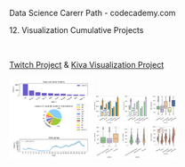 Data Science Carerr Path - codecademy.com 

<p>12. Visualization Cumulative Projects</p></br>

<a href="Twitch Project">Twitch Project</a> & <a href="Kiva Visualization">Kiva Visualization Project</a></br>

<p ><a href="Twitch Project">
<img src="https://github.com/stefanm-git/Data-Science/blob/master/12-Visualization-Cumulative-Projects/Twitch-Project/Visualize_Data_with_Matplotlib.png" alt="alt text" width="30%" align="left"></a></br>
  
<a href="Kiva Visualization"><img src="https://github.com/stefanm-git/Data-Science/blob/master/12-Visualization-Cumulative-Projects/Kiva-Visualization-Project/Visualizing_Kiva_Data_with_Seaborn.png" alt="img" width="30%" margin-left="100px" float="right"></a>
</p>


